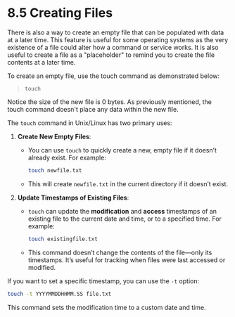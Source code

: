# 8.5 Creating Files

There is also a way to create an empty file that can be populated with data at a later time. This feature is useful for some operating systems as the very existence of a file could alter how a command or service works. It is also useful to create a file as a "placeholder" to remind you to create the file contents at a later time.

To create an empty file, use the touch command as demonstrated below:

>`touch`

Notice the size of the new file is 0 bytes. As previously mentioned, the touch command doesn't place any data within the new file.


The `touch` command in Unix/Linux has two primary uses:

1. **Create New Empty Files**:
   - You can use `touch` to quickly create a new, empty file if it doesn’t already exist. For example:
     ```bash
     touch newfile.txt
     ```
   - This will create `newfile.txt` in the current directory if it doesn’t exist.

2. **Update Timestamps of Existing Files**:
   - `touch` can update the **modification** and **access** timestamps of an existing file to the current date and time, or to a specified time. For example:
     ```bash
     touch existingfile.txt
     ```
   - This command doesn’t change the contents of the file—only its timestamps. It’s useful for tracking when files were last accessed or modified.

If you want to set a specific timestamp, you can use the `-t` option:

```bash
touch -t YYYYMMDDHHMM.SS file.txt
```

This command sets the modification time to a custom date and time.